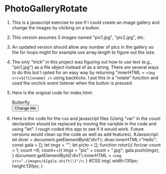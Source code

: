 # PhotoGalleryRotate

1. This is a javascript exercise to see if I could create an image gallery and change the images by clicking on a button.
2. This version assumes 5 images named "pic1.jpg", "pic2.jpg", etc.
3. An updated version should allow any number of pics in the gallery so the for loops might for example use array.length to figure out the size.
4. The only "trick" in this project was figuring out how to use text (e.g., "pic1.jpg") as a file object instead of as a string.  There are several ways to do this but I opted for an easy way by returning "innerHTML = `<img src=${filename} />` using backticks.  I put this in a "rotate" function and used the onclick event listener when the button is pressed.
5. Here is the original code for index.html:
      <!DOCTYPE html>
      <html>
      <head>
      <title>rotate images</title>
      <!--butterfly photos courtesy of https://www.publicdomainpictures.net/ -->
      <link rel='stylesheet' type='text/css' href="styles.css" />
      </head>
      	
      <body>
      <div id="div1">Butterfly</div>
      <button id="btn1" onclick=rotor();>Change Me</button>
      <script src = "app.js"></script>
      </body>
      </html>
6. Here is the code for the css and javascript files (Using "var" in the count declaration should be replaced by moving the variable in the code and using "let".  I rough coded this app to see if it would work.  Future versions would clean up the code as well as add features).
   #Javascript:
    let diver = document.getElementById('div1');
    diver.innerHTML="Hello";
    const gala = [];
    let imgx = "";
    let picto = [];
    function rotor(){
    	for(var count = 1; count <6; count++){
    		imgx = "pic" + count + ".jpg";
    		gala.push(imgx);
    	    }
    	document.getElementById('div1').innerHTML = `<img src="./images/${gala.shift()}"/>`;
    }
  #CSS
    img{
    width:130px;
    height:130px;
    }
   
